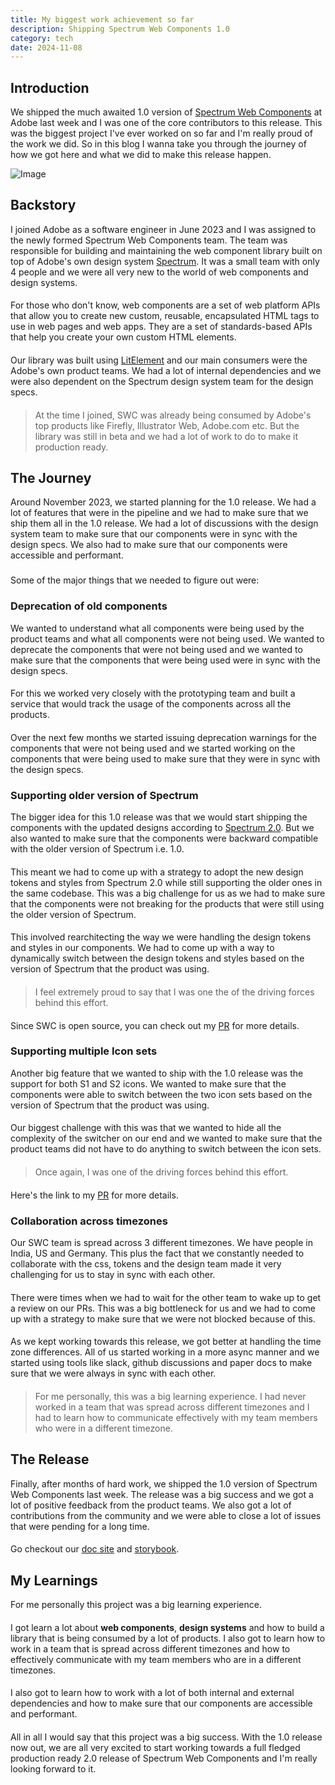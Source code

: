 ```yaml
---
title: My biggest work achievement so far
description: Shipping Spectrum Web Components 1.0
category: tech
date: 2024-11-08
---
```


## Introduction

We shipped the much awaited 1.0 version of [Spectrum Web Components](https://opensource.adobe.com/spectrum-web-components/) at Adobe last week and I was one of the core contributors to this release. This was the biggest project I've ever worked on so far and I'm really proud of the work we did. 
So in this blog I wanna take you through the journey of how we got here and what we did to make this release happen.

![Image](/assets/posts/spectrum-two/s2.jpeg)

## Backstory

I joined Adobe as a software engineer in June 2023 and I was assigned to the newly formed Spectrum Web Components team. The team was responsible for building and maintaining the web component library built on top of Adobe's own design system [Spectrum](https://spectrum.adobe.com/). It was a small team with only 4 people and we were all very new to the world of web components and design systems.

####

For those who don't know, web components are a set of web platform APIs that allow you to create new custom, reusable, encapsulated HTML tags to use in web pages and web apps. They are a set of standards-based APIs that help you create your own custom HTML elements.

####

Our library was built using [LitElement](https://lit.dev/) and our main consumers were the Adobe's own product teams. We had a lot of internal dependencies and we were also dependent on the Spectrum design system team for the design specs.

####

>At the time I joined, SWC was already being consumed by Adobe's top products like Firefly, Illustrator Web, Adobe.com etc. But the library was still in beta and we had a lot of work to do to make it production ready.

## The Journey

Around November 2023, we started planning for the 1.0 release. We had a lot of features that were in the pipeline and we had to make sure that we ship them all in the 1.0 release. We had a lot of discussions with the design system team to make sure that our components were in sync with the design specs. We also had to make sure that our components were accessible and performant.
###
Some of the major things that we needed to figure out were:

### Deprecation of old components

We wanted to understand what all components were being used by the product teams and what all components were not being used. We wanted to deprecate the components that were not being used and we wanted to make sure that the components that were being used were in sync with the design specs.
####
For this we worked very closely with the prototyping team and built a service that would track the usage of the components across all the products.
####
Over the next few months we started issuing deprecation warnings for the components that were not being used and we started working on the components that were being used to make sure that they were in sync with the design specs.

### Supporting older version of Spectrum

The bigger idea for this 1.0 release was that we would start shipping the components with the updated designs according to [Spectrum 2.0](https://s2.spectrum.adobe.com/). But we also wanted to make sure that the components were backward compatible with the older version of Spectrum i.e. 1.0.

####

This meant we had to come up with a strategy to adopt the new design tokens and styles from Spectrum 2.0 while still supporting the older ones in the same codebase. This was a big challenge for us as we had to make sure that the components were not breaking for the products that were still using the older version of Spectrum.
####
This involved rearchitecting the way we were handling the design tokens and styles in our components. We had to come up with a way to dynamically switch between the design tokens and styles based on the version of Spectrum that the product was using.

####
> I feel extremely proud to say that I was one the of the driving forces behind this effort. 
####
Since SWC is open source, you can check out my [PR](https://github.com/adobe/spectrum-web-components/pull/4442) for more details.

### Supporting multiple Icon sets

Another big feature that we wanted to ship with the 1.0 release was the support for both S1 and S2 icons. We wanted to make sure that the components were able to switch between the two icon sets based on the version of Spectrum that the product was using.
####
Our biggest challenge with this was that we wanted to hide all the complexity of the switcher on our end and we wanted to make sure that the product teams did not have to do anything to switch between the icon sets. 
####

> Once again, I was one of the driving forces behind this effort.

####

Here's the link to my [PR](https://github.com/adobe/spectrum-web-components/pull/4747) for more details.

### Collaboration across timezones

Our SWC team is spread across 3 different timezones. We have people in India, US and Germany. This plus the fact that we constantly needed to collaborate with the css, tokens and the design team made it very challenging for us to stay in sync with each other.

####

There were times when we had to wait for the other team to wake up to get a review on our PRs. This was a big bottleneck for us and we had to come up with a strategy to make sure that we were not blocked because of this.

####

As we kept working towards this release, we got better at handling the time zone differences. All of us started working in a more async manner and we started using tools like slack, github discussions and paper docs to make sure that we were always in sync with each other.

####

> For me personally, this was a big learning experience. I had never worked in a team that was spread across different timezones and I had to learn how to communicate effectively with my team members who were in a different timezone.

## The Release

Finally, after months of hard work, we shipped the 1.0 version of Spectrum Web Components last week. The release was a big success and we got a lot of positive feedback from the product teams. We also got a lot of contributions from the community and we were able to close a lot of issues that were pending for a long time.

####

Go checkout our [doc site](https://opensource.adobe.com/spectrum-web-components/) and [storybook](https://opensource.adobe.com/spectrum-web-components/storybook/index.html).

## My Learnings

For me personally this project was a big learning experience. 

####

I got learn a lot about **web components**, **design systems** and how to build a library that is being consumed by a lot of products. I also got to learn how to work in a team that is spread across different timezones and how to effectively communicate with my team members who are in a different timezones.

####

I also got to learn how to work with a lot of both internal and external dependencies and how to make sure that our components are accessible and performant.

####

All in all I would say that this project was a big success. With the 1.0 release now out, we are all very excited to start working towards a full fledged
production ready 2.0 release of Spectrum Web Components and I'm really looking forward to it.